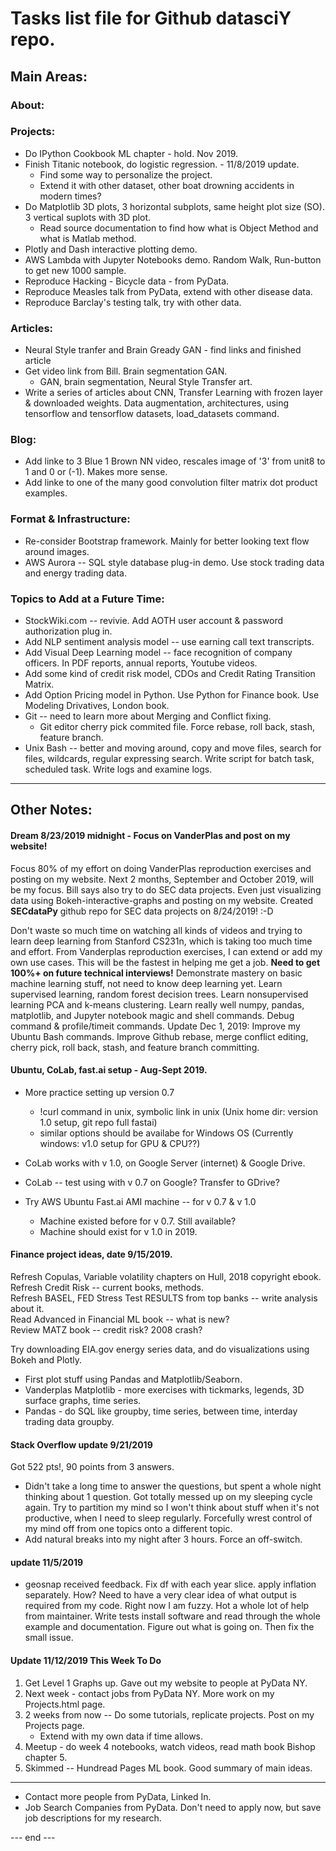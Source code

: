 # Tasks list file for Github datasciY repo.  

## Main Areas:  

### About:  

### Projects:  
 * Do IPython Cookbook ML chapter - hold.  Nov 2019.  
 * Finish Titanic notebook, do logistic regression. - 11/8/2019 update.  
   - Find some way to personalize the project.  
   - Extend it with other dataset, other boat drowning accidents in modern times?  
 * Do Matplotlib 3D plots, 3 horizontal subplots, same height plot size (SO). 3 vertical suplots with 3D plot.
   - Read source documentation to find how what is Object Method and what is Matlab method.  
 * Plotly and Dash interactive plotting demo.  
 * AWS Lambda with Jupyter Notebooks demo.  Random Walk, Run-button to get new 1000 sample.  
 * Reproduce Hacking - Bicycle data - from PyData.  
 * Reproduce Measles talk from PyData, extend with other disease data.  
 * Reproduce Barclay's testing talk, try with other data.  

### Articles:  
 - Neural Style tranfer and Brain Gready GAN - find links and finished article  
 - Get video link from Bill.  Brain segmentation GAN.  
    * GAN, brain segmentation, Neural Style Transfer art.  
  - Write a series of articles about CNN, Transfer Learning with frozen layer & downloaded weights.  Data augmentation, architectures, using tensorflow and tensorflow datasets, load_datasets command.  
  
### Blog:  
 * Add linke to 3 Blue 1 Brown NN video, rescales image of '3' from unit8 to 1 and 0 or (-1).  Makes more sense.  
 * Add linke to one of the many good convolution filter matrix dot product examples.  

### Format & Infrastructure:  

 * Re-consider Bootstrap framework.  Mainly for better looking text flow around images.  
 * AWS Aurora -- SQL style database plug-in demo.  Use stock trading data and energy trading data.  
 
### Topics to Add at a Future Time:   
 
 * StockWiki.com -- revivie.  Add AOTH user account & password authorization plug in.  
 * Add NLP sentiment analysis model -- use earning call text transcripts.  
 * Add Visual Deep Learning model -- face recognition of company officers.  In PDF reports, annual reports, Youtube videos.  
 * Add some kind of credit risk model, CDOs and Credit Rating Transition Matrix.  
 * Add Option Pricing model in Python.  Use Python for Finance book.  Use Modeling Drivatives, London book.  
 * Git -- need to learn more about Merging and Conflict fixing.  
    - Git editor cherry pick commited file.  Force rebase, roll back, stash, feature branch.  
 * Unix Bash -- better and moving around, copy and move files, search for files, wildcards, regular expressing search.  Write script for batch task, scheduled task.  Write logs and examine logs.     

-----------------------------------       
## Other Notes:  

#### Dream 8/23/2019 midnight - Focus on VanderPlas and post on my website!  

Focus 80% of my effort on doing VanderPlas reproduction exercises and posting on my website.  Next 2 months, September and October 2019, will be my focus.  Bill says also try to do SEC data projects.  Even just visualizing data using Bokeh-interactive-graphs and posting on my website.  Created **SECdataPy** github repo for SEC data projects on 8/24/2019!  :-D    

Don't waste so much time on watching all kinds of videos and trying to learn deep learning from Stanford CS231n, which is taking too much time and effort.  From Vanderplas reproduction exercises, I can extend or add my own use cases.  This will be the fastest in helping me get a job. **Need to get 100%+ on future technical interviews!**  Demonstrate mastery on basic machine learning stuff, not need to know deep learning yet.  Learn supervised learning, random forest decision trees.  Learn nonsupervised learning PCA and k-means clustering.  Learn really well numpy, pandas, matplotlib, and Jupyter notebook magic and shell commands. Debug command & profile/timeit commands.  Update Dec 1, 2019:  Improve my Ubuntu Bash commands.  Improve Github rebase, merge conflict editing, cherry pick, roll back, stash, and feature branch committing.  


#### Ubuntu, CoLab, fast.ai setup - Aug-Sept 2019.  
 * More practice setting up version 0.7
    -  !curl command in unix, symbolic link in unix
       (Unix home dir: version 1.0 setup, git repo full fastai)
    -  similar options should be availabe for Windows OS
       (Currently windows: v1.0 setup for GPU & CPU??)
       
* CoLab works with v 1.0, on Google Server (internet) & Google Drive.
* CoLab -- test using with v 0.7 on Google?  Transfer to GDrive?
* Try AWS Ubuntu Fast.ai AMI machine -- for v 0.7 & v 1.0  
   * Machine existed before for v 0.7.  Still available?
   * Machine should exist for v 1.0 in 2019.      
 
#### Finance project ideas, date 9/15/2019.  
 
Refresh Copulas, Variable volatility chapters on Hull, 2018 copyright ebook.  
Refresh Credit Risk -- current books, methods.  
Refresh BASEL, FED Stress Test RESULTS from top banks -- write analysis about it.  
Read Advanced in Financial ML book -- what is new?  
Review MATZ book -- credit risk?  2008 crash?  

Try downloading EIA.gov energy series data, and do visualizations using Bokeh and Plotly.  
  * First plot stuff using Pandas and Matplotlib/Seaborn.  
  * Vanderplas Matplotlib - more exercises with tickmarks, legends, 3D surface graphs, time series.
  * Pandas - do SQL like groupby, time series, between time, interday trading data groupby.  
 
 #### Stack Overflow update 9/21/2019  
 
 Got 522 pts!, 90 points from 3 answers.  
  * Didn't take a long time to answer the questions, but spent a whole night thinking about 1 question.  Got totally messed up on my sleeping cycle again.  Try to partition my mind so I won't think about stuff when it's not productive, when I need to sleep regularly.  Forcefully wrest control of my mind off from one topics onto a different topic.    
  * Add natural breaks into my night after 3 hours.  Force an off-switch.  
 
 
 ####  update 11/5/2019   
  * geosnap received feedback.  Fix df with each year slice.  apply inflation separately.  How?  Need to have a very clear idea of what output is required from my code.  Right now I am fuzzy.  Hot a whole lot of help from maintainer.  Write tests install software and read through the whole example and documentation.  Figure out what is going on.  Then fix the small issue.  
  
#### Update 11/12/2019 This Week To Do  

 1. Get Level 1 Graphs up.  Gave out my website to people at PyData NY.  
 1. Next week - contact jobs from PyData NY.  More work on my Projects.html page.  
 1. 2 weeks from now -- Do some tutorials, replicate projects.  Post on my Projects page.  
    - Extend with my own data if time allows.  
 1. Meetup - do week 4 notebooks, watch videos, read math book Bishop chapter 5.  
 1. Skimmed -- Hundread Pages ML book.  Good summary of main ideas.
---------  
 * Contact more people from PyData, Linked In.  
 * Job Search Companies from PyData.  Don't need to apply now, but save job descriptions for my research.  

--- end ---  
